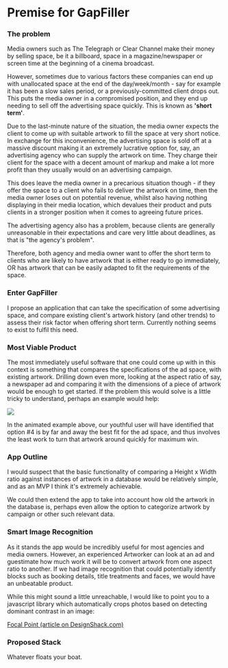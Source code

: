 # Premise for GapFiller 

### The problem

Media owners such as The Telegraph or Clear Channel make their money by selling space, be it a billboard, space in a magazine/newspaper or screen time at the beginning of a cinema broadcast.

However, sometimes due to various factors these companies can end up with unallocated space at the end of the day/week/month - say for example it has been a slow sales period, or a previously-committed client drops out. This puts the media owner in a compromised position, and they end up needing to sell off the advertising space quickly. This is known as **'short term'**.

Due to the last-minute nature of the situation, the media owner expects the client to come up with suitable artwork to fill the space at very short notice.  In exchange for this inconvenience, the advertising space is sold off at a massive discount making it an extremely lucrative option for, say, an advertising agency who can supply the artwork on time. They charge their client for the space with a decent amount of markup and make a lot more profit than they usually would on an advertising campaign.

This does leave the media owner in a precarious situation though - if they offer the space to a client who fails to deliver the artwork on time, then the media owner loses out on potential revenue, whilst also having nothing displaying in their media location, which devalues their product and puts clients in a stronger position when it comes to agreeing future prices.

The advertising agency also has a problem, because clients are generally unreasonable in their expectations and care very little about deadlines, as that is "the agency's problem".

Therefore, both agency and media owner want to offer the short term to clients who are likely to have artwork that is either ready to go immediately, OR has artwork that can be easily adapted to fit the requirements of the space.

### Enter GapFiller

I propose an application that can take the specification of some advertising space, and compare existing client's artwork history (and other trends) to assess their risk factor when offering short term. Currently nothing seems to exist to fulfil this need.

### Most Viable Product

The most immediately useful software that one could come up with in this context is something that compares the specifications of the ad space, with existing artwork. Drilling down even more, looking at the aspect ratio of say, a newspaper ad and comparing it with the dimensions of a piece of artwork would be enough to get started. If the problem this would solve is a little tricky to understand, perhaps an example would help:

![](https://github.com/roidriscoll/GapFiller/blob/master/images/AdExample.gif?raw=true)

In the animated example above, our youthful user will have identified that option #4 is by far and away the best fit for the ad space, and thus involves the least work to turn that artwork around quickly for maximum win.

### App Outline

I would suspect that the basic functionality of comparing a Height x Width ratio against instances of artwork in a database would be relatively simple, and as an MVP I think it's extremely achievable.

We could then extend the app to take into account how old the artwork in the database is, perhaps even allow the option to categorize artwork by campaign or other such relevant data.

### Smart Image Recognition

As it stands the app would be incredibly useful for most agencies and media owners. However, an experienced Artworker can look at an ad and guestimate how much work it will be to convert artwork from one aspect ratio to another. If we had image recognition that could potentially identify blocks such as booking details, title treatments and faces, we would have an unbeatable product.

While this might sound a little unreachable, I would like to point you to a javascript library which automatically crops photos based on detecting dominant contrast in an image:

[Focal Point (article on
DesignShack.com)](https://raw.githubusercontent.com/roidriscoll/GapFiller/master/images/AdExample.gif?token=ACI6tTDFnX2II0-fl7C7jtMkpqCOFjnaks5WWxIiwA%3D%3D)

### Proposed Stack

Whatever floats your boat.
